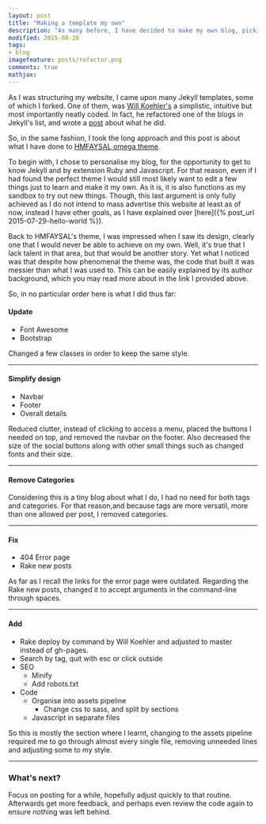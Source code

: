 ```yaml
---
layout: post
title: "Making a template my own"
description: "As many before, I have decided to make my own blog, picking a template was not easy, but it took longer to make it my own."
modified: 2015-08-28
tags:
- blog
imagefeature: posts/refactor.png
comments: true
mathjax:
---
```


As I was structuring my website, I came upon many Jekyll templates, some of which I forked.
One of them, was [Will Koehler's](http://willkoehler.net) a simplistic, intuitive but most importantly neatly coded.
In fact, he refactored one of the blogs in Jekyll's list, and wrote a [post](http://willkoehler.net/2014/08/26/save-50-hours-setting-up-your-jekyll-blog.html) about what he did.

So, in the same fashion, I took the long approach and this post is about what I have done to [HMFAYSAL omega theme](https://github.com/hmfaysal/hmfaysal-omega-theme).

To begin with, I chose to personalise my blog, for the opportunity to get to know Jekyll and by extension Ruby and Javascript.
For that reason, even if I had found the perfect theme I would still most likely want to edit a few things just to learn and make it my own.
As it is, it is also functions as my sandbox to try out new things.
Though, this last argument is only fully achieved as I do not intend to mass advertise this website at least as of now, instead I have other goals, as I have explained over [here]({% post_url 2015-07-29-hello-world %}).

Back to HMFAYSAL's theme, I was impressed when I saw its design, clearly one that I would never be able to achieve on my own.
Well, it's true that I lack talent in that area, but that would be another story.
Yet what I noticed was that despite how phenomenal the theme was, the code that built it was messier than what I was used to.
This can be easily explained by its author background, which you may read more about in the link I provided above.

So, in no particular order here is what I did thus far:

#### Update
+ Font Awesome
+ Bootstrap

Changed a few classes in order to keep the same style.


---

#### Simplify design
+ Navbar
+ Footer
+ Overall details

Reduced clutter, instead of clicking to access a menu, placed the buttons I needed on top, and removed the navbar on the footer.
Also decreased the size of the social buttons along with other small things such as changed fonts and their size.

---

#### Remove Categories

Considering this is a tiny blog about what I do, I had no need for both tags and categories.
For that reason,and because tags are more versatil, more than one allowed per post, I removed categories.

---

#### Fix
+ 404 Error page
+ Rake new posts

As far as I recall the links for the error page were outdated.
Regarding the Rake new posts, changed it to accept arguments in the command-line through spaces.

---

#### Add
+ Rake deploy by command by Will Koehler and adjusted to master instead of gh-pages.
+ Search by tag, quit with esc or click outside
+ SEO
  + Minify
  + Add robots.txt
+ Code
  + Organise into assets pipeline
    + Change css to sass, and split by sections
  + Javascript in separate files

So this is mostly the section where I learnt, changing to the assets pipeline required me to go through almost every single file, removing unneeded lines and adjusting some to my style.

---

### What's next?

Focus on posting for a while, hopefully adjust quickly to that routine.
Afterwards get more feedback, and perhaps even review the code again to ensure nothing was left behind.



